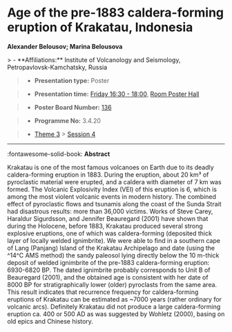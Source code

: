 # Age of the pre-1883 caldera-forming eruption of Krakatau, Indonesia

**Alexander Belousov; Marina Belousova**

<!-- more -->> - **Affiliations:** Institute of Volcanology and Seismology, Petropavlovsk-Kamchatsky, Russia

> - **Presentation type:** Poster

> - **Presentation time:** [Friday 16:30 - 18:00](../sessions_comparison.md#__tabbed_4_6), [Room Poster Hall](../maps_venue.md#__tabbed_1_1)

> - **Poster Board Number:** [136](../map_poster_boards.md#friday)

> - **Programme No:** 3.4.20

> - [Theme 3](../theme3.md) > [Session 4](../sessions/session-3-4.md)

--- 

:fontawesome-solid-book: **Abstract**

Krakatau is one of the most famous volcanoes on Earth due to its deadly caldera-forming eruption in 1883. During the eruption, about 20 km³ of pyroclastic material were erupted, and a caldera with diameter of 7 km was formed. The Volcanic Explosivity Index (VEI) of this eruption is 6, which is among the most violent volcanic events in modern history. The combined effect of pyroclastic flows and tsunamis along the coast of the Sunda Strait had disastrous results: more than 36,000 victims. Works of Steve Carey, Haraldur Sigurdsson, and Jennifer Beauregard (2001) have shown that during the Holocene, before 1883, Krakatau produced several strong explosive eruptions, one of which was caldera-forming (deposited thick layer of locally welded ignimbrite). We were able to find in a southern cape of Lang (Panjang) Island of the Krakatau Archipelago and date (using the ^14^C AMS method) the sandy paleosol lying directly below the 10 m-thick deposit of welded ignimbrite of the pre-1883 caldera-forming eruption: 6930-6820 BP. The dated ignimbrite probably corresponds to Unit B of Beauregard (2001), and the obtained age is consistent with her date of 8000 BP for stratigraphically lower (older) pyroclasts from the same area. This result indicates that recurrence frequency for caldera-forming eruptions of Krakatau can be estimated as ~7000 years (rather ordinary for volcanic arcs). Definitely Krakatau did not produce a large caldera-forming eruption ca. 400 or 500 AD as was suggested by Wohletz (2000), basing on old epics and Chinese history.

